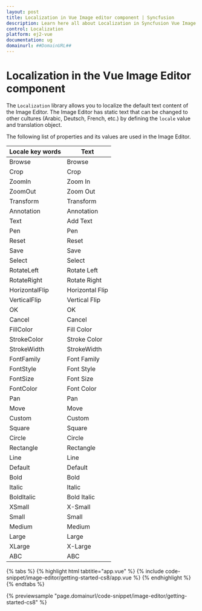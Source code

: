 ```yaml
---
layout: post
title: Localization in Vue Image editor component | Syncfusion
description: Learn here all about Localization in Syncfusion Vue Image editor component of Syncfusion Essential JS 2 and more.
control: Localization 
platform: ej2-vue
documentation: ug
domainurl: ##DomainURL##
---
```


# Localization in the Vue Image Editor component

The `Localization` library allows you to localize the default text content of the Image Editor. The Image Editor has static text that can be changed to other cultures (Arabic, Deutsch, French, etc.) by defining the `locale` value and translation object.

The following list of properties and its values are used in the Image  Editor.

| Locale key words | Text |
| ------------ | ----------------------- |
| Browse  | Browse |
| Crop  | Crop |
| ZoomIn | Zoom In |
| ZoomOut | Zoom Out |
| Transform | Transform |
| Annotation | Annotation |
| Text | Add Text |
| Pen | Pen |
| Reset | Reset |
| Save | Save |
| Select | Select |
| RotateLeft | Rotate Left |
| RotateRight | Rotate Right |
| HorizontalFlip | Horizontal Flip |
| VerticalFlip | Vertical Flip |
| OK | OK |
| Cancel | Cancel |
| FillColor | Fill Color |
| StrokeColor | Stroke Color |
| StrokeWidth | StrokeWidth |
| FontFamily | Font Family |
| FontStyle | Font Style |
| FontSize | Font Size |
| FontColor | Font Color |
| Pan | Pan |
| Move | Move |
| Custom | Custom |
| Square | Square |
| Circle | Circle |
| Rectangle | Rectangle |
| Line | Line |
| Default | Default |
| Bold | Bold |
| Italic | Italic |
| BoldItalic | Bold Italic |
| XSmall | X-Small |
| Small | Small |
| Medium | Medium |
| Large | Large |
| XLarge | X-Large |
| ABC | ABC |

{% tabs %}
{% highlight html tabtitle="app.vue" %}
{% include code-snippet/image-editor/getting-started-cs8/app.vue %}
{% endhighlight %}
{% endtabs %}
        
{% previewsample "page.domainurl/code-snippet/image-editor/getting-started-cs8" %}

